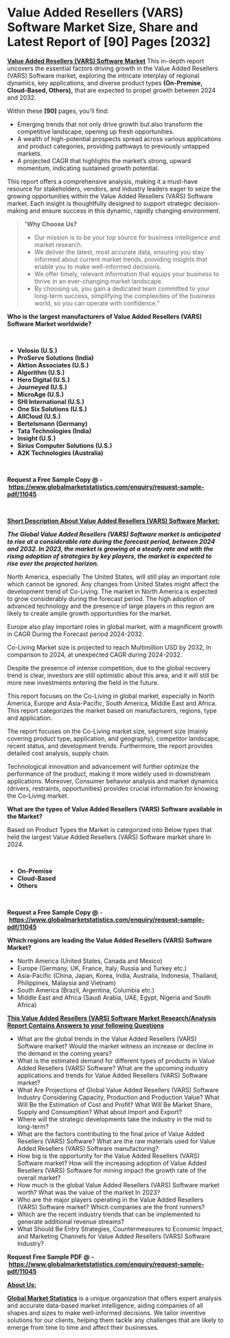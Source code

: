 <h1>Value Added Resellers (VARS) Software Market Size, Share and Latest Report of [90] Pages [2032]</h1>
<p><a href="https://www.globalmarketstatistics.com/market-reports/value-added-resellers-vars-software-market-11045"><strong>Value Added Resellers (VARS) Software Market</strong></a> This in-depth report uncovers the essential factors driving growth in the Value Added Resellers (VARS) Software market, exploring the intricate interplay of regional dynamics, key applications, and diverse product types <strong>(On-Premise, Cloud-Based, Others),</strong> that are expected to propel growth between 2024 and 2032.</p>
<p>Within these <strong>[90]</strong> pages, you'll find:</p>
<ul>
<li>Emerging trends that not only drive growth but also transform the competitive landscape, opening up fresh opportunities.</li>
<li>A wealth of high-potential prospects spread across various applications and product categories, providing pathways to previously untapped markets.</li>
<li>A projected CAGR that highlights the market&rsquo;s strong, upward momentum, indicating sustained growth potential.</li>
</ul>
<p>This report offers a comprehensive analysis, making it a must-have resource for stakeholders, vendors, and industry leaders eager to seize the growing opportunities within the Value Added Resellers (VARS) Software market. Each insight is thoughtfully designed to support strategic decision-making and ensure success in this dynamic, rapidly changing environment.</p>
<blockquote class="">
<p>&ldquo;<strong>Why Choose Us? </strong></p>
<ul>
<li>Our mission is to be your top source for business intelligence and market research.</li>
<li>We deliver the latest, most accurate data, ensuring you stay informed about current market trends, providing insights that enable you to make well-informed decisions.</li>
<li>We offer timely, relevant information that equips your business to thrive in an ever-changing market landscape.</li>
<li>By choosing us, you gain a dedicated team committed to your long-term success, simplifying the complexities of the business world, so you can operate with confidence.&rdquo;</li>
</ul>
</blockquote>
<p><strong>Who is the largest manufacturers of Value Added Resellers (VARS) Software Market worldwide?</strong></p>
<p>&nbsp;</p>
<ul>
<li><strong>Velosio (U.S.)</strong></li>
<li><strong>ProServe Solutions (India)</strong></li>
<li><strong>Aktion Associates (U.S.)</strong></li>
<li><strong>Algorithm (U.S.)</strong></li>
<li><strong>Hero Digital (U.S.)</strong></li>
<li><strong>Journeyed (U.S.)</strong></li>
<li><strong>MicroAge (U.S.)</strong></li>
<li><strong>SHI International (U.S.)</strong></li>
<li><strong>One Six Solutions (U.S.)</strong></li>
<li><strong>AllCloud (U.S.)</strong></li>
<li><strong>Bertelsmann (Germany)</strong></li>
<li><strong>Tata Technologies (India)</strong></li>
<li><strong>Insight (U.S.)</strong></li>
<li><strong>Sirius Computer Solutions (U.S.)</strong></li>
<li><strong>A2K Technologies (Australia)</strong></li>
</ul>
<p>&nbsp;</p>
<p><strong>Request a Free Sample Copy @ -&nbsp;</strong><a href="https://www.globalmarketstatistics.com/enquiry/request-sample-pdf/11045"><strong>https://www.globalmarketstatistics.com/enquiry/request-sample-pdf/11045</strong></a></p>
<p>&nbsp;</p>
<p><strong><u>Short Description About Value Added Resellers (VARS) Software Market:</u></strong></p>
<p><strong><em>The Global Value Added Resellers (VARS) Software market is anticipated to rise at a considerable rate during the forecast period, between 2024 and 2032. In 2023, the market is growing at a steady rate and with the rising adoption of strategies by key players, the market is expected to rise over the projected horizon.</em></strong></p>
<p>North America, especially The United States, will still play an important role which cannot be ignored. Any changes from United States might affect the development trend of Co-Living. The market in North America is expected to grow considerably during the forecast period. The high adoption of advanced technology and the presence of large players in this region are likely to create ample growth opportunities for the market.</p>
<p>Europe also play important roles in global market, with a magnificent growth in CAGR During the Forecast period 2024-2032.</p>
<p>Co-Living Market size is projected to reach Multimillion USD by 2032, In comparison to 2024, at unexpected CAGR during 2024-2032.</p>
<p>Despite the presence of intense competition, due to the global recovery trend is clear, investors are still optimistic about this area, and it will still be more new investments entering the field in the future.</p>
<p>This report focuses on the Co-Living in global market, especially in North America, Europe and Asia-Pacific, South America, Middle East and Africa. This report categorizes the market based on manufacturers, regions, type and application.</p>
<p>The report focuses on the Co-Living market size, segment size (mainly covering product type, application, and geography), competitor landscape, recent status, and development trends. Furthermore, the report provides detailed cost analysis, supply chain.</p>
<p>Technological innovation and advancement will further optimize the performance of the product, making it more widely used in downstream applications. Moreover, Consumer behavior analysis and market dynamics (drivers, restraints, opportunities) provides crucial information for knowing the Co-Living market.</p>
<p><strong>What are the types of Value Added Resellers (VARS) Software available in the Market?</strong></p>
<p>Based on Product Types the Market is categorized into Below types that held the largest Value Added Resellers (VARS) Software market share In 2024.</p>
<p>&nbsp;</p>
<ul>
<li><strong>On-Premise</strong></li>
<li><strong>Cloud-Based</strong></li>
<li><strong>Others</strong></li>
</ul>
<p>&nbsp;</p>
<p><strong>Request a Free Sample Copy @</strong>&nbsp;-&nbsp;<a href="https://www.globalmarketstatistics.com/enquiry/request-sample-pdf/11045"><strong>https://www.globalmarketstatistics.com/enquiry/request-sample-pdf/11045</strong></a></p>
<p><strong>Which regions are leading the Value Added Resellers (VARS) Software Market?</strong></p>
<ul>
<li>North America (United States, Canada and Mexico)</li>
<li>Europe (Germany, UK, France, Italy, Russia and Turkey etc.)</li>
<li>Asia-Pacific (China, Japan, Korea, India, Australia, Indonesia, Thailand, Philippines, Malaysia and Vietnam)</li>
<li>South America (Brazil, Argentina, Columbia etc.)</li>
<li>Middle East and Africa (Saudi Arabia, UAE, Egypt, Nigeria and South Africa)</li>
</ul>
<p><strong><u>This Value Added Resellers (VARS) Software Market Research/Analysis Report Contains Answers to your following Questions</u></strong></p>
<ul>
<li>What are the global trends in the Value Added Resellers (VARS) Software market? Would the market witness an increase or decline in the demand in the coming years?</li>
<li>What is the estimated demand for different types of products in Value Added Resellers (VARS) Software? What are the upcoming industry applications and trends for Value Added Resellers (VARS) Software market?</li>
<li>What Are Projections of Global Value Added Resellers (VARS) Software Industry Considering Capacity, Production and Production Value? What Will Be the Estimation of Cost and Profit? What Will Be Market Share, Supply and Consumption? What about Import and Export?</li>
<li>Where will the strategic developments take the industry in the mid to long-term?</li>
<li>What are the factors contributing to the final price of Value Added Resellers (VARS) Software? What are the raw materials used for Value Added Resellers (VARS) Software manufacturing?</li>
<li>How big is the opportunity for the Value Added Resellers (VARS) Software market? How will the increasing adoption of Value Added Resellers (VARS) Software for mining impact the growth rate of the overall market?</li>
<li>How much is the global Value Added Resellers (VARS) Software market worth? What was the value of the market In 2023?</li>
<li>Who are the major players operating in the Value Added Resellers (VARS) Software market? Which companies are the front runners?</li>
<li>Which are the recent industry trends that can be implemented to generate additional revenue streams?</li>
<li>What Should Be Entry Strategies, Countermeasures to Economic Impact, and Marketing Channels for Value Added Resellers (VARS) Software Industry?</li>
</ul>
<p><strong>Request Free Sample PDF @ -&nbsp;</strong><a href="https://www.globalmarketstatistics.com/enquiry/request-sample-pdf/11045"><strong>https://www.globalmarketstatistics.com/enquiry/request-sample-pdf/11045</strong></a></p>
<p><strong><u>About Us:</u></strong></p>
<p><a href="https://www.globalmarketstatistics.com/"><strong>Global Market Statistics</strong></a>&nbsp;is a unique organization that offers expert analysis and accurate data-based market intelligence, aiding companies of all shapes and sizes to make well-informed decisions. We tailor inventive solutions for our clients, helping them tackle any challenges that are likely to emerge from time to time and affect their businesses.</p>